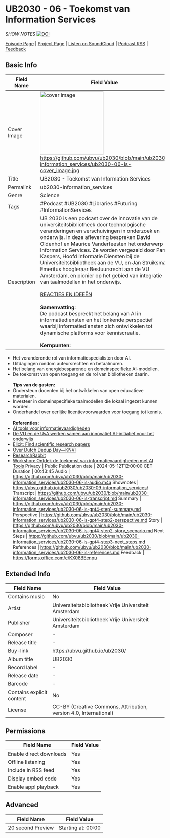 # UB2030 - 06 - Toekomst van Information Services
*SHOW NOTES*
[![DOI](https://zenodo.org/badge/679753673.svg)](https://zenodo.org/doi/10.5281/zenodo.10666049)

[Episode Page](https://ubvu.github.io/ub2030/ub2030-09-information_services/) | [Project Page](https://ubvu.github.io/ub2030/) | [Listen on SoundCloud](https://soundcloud.com/vu-library-live/sets/ub2030-the-future-of-research-libraries) | [Podcast RSS](https://feeds.soundcloud.com/users/soundcloud:users:527805591/sounds.rss) | [Feedback](https://forms.office.com/e/KX08BEenpu)

## Basic Info

Field Name       | Field Value    
---|---
Cover Image            |  <img src="ub2030-06-is-cover_image.png" alt="cover image" style="width:200px;height:auto;"> <br/> <https://github.com/ubvu/ub2030/blob/main/ub2030-information_services/ub2030-06-is-cover_image.jpg>
Title            | UB2030 - Toekomst van Information Services
Permalink        | ub2030-information_services 
Genre            | Science
Tags             | #Podcast #UB2030 #Libraries #Futuring #InformationServices
Description      | UB 2030 is een podcast over de innovatie van de universiteitsbibliotheek door technologische veranderingen en verschuivingen in onderzoek en onderwijs. In deze aflevering bespreken David Oldenhof en Maurice Vanderfeesten het onderwerp Information Services. Ze worden vergezeld door Pam Kaspers, Hoofd Informatie Diensten bij de Universiteitsbibliotheek aan de VU, en Jan Struiksma, Emeritus hoogleraar Bestuursrecht aan de VU Amsterdam, en pionier op het gebied van integratie van taalmodellen in het onderwijs. <br/><br/> [REACTIES EN IDEEËN](https://forms.office.com/e/KX08BEenpu) <br/><br/>  **Samenvatting:**<br/>  De podcast bespreekt het belang van AI in informatiediensten en het lonkende perspectief waarbij informatiediensten zich ontwikkelen tot dynamische platforms voor kenniscreatie. <br/><br/> **Kernpunten:**<br/>  
  - Het veranderende rol van informatiespecialisten door AI.
  - Uitdagingen rondom auteursrechten en betaalmuren.
  - Het belang van energiebesparende en domeinspecifieke AI-modellen.
  - De toekomst van open toegang en de rol van bibliotheken daarin.<br/><br/>  **Tips van de gasten:**<br/>  
  - Ondersteun docenten bij het ontwikkelen van open educatieve materialen.
  - Investeer in domeinspecifieke taalmodellen die lokaal ingezet kunnen worden.
  - Onderhandel over eerlijke licentievoorwaarden voor toegang tot kennis.<br/><br/>  **Referenties:**<br/>  
  - [AI tools voor informatievaardigheden](https://docs.google.com/spreadsheets/u/1/d/1DtU7SHE1vBLFMyxFvgRyxyXkQOHhPlweO9lRzXpYmsM/edit?usp=embed_facebook)
  - [De VU en de UvA werken samen aan innovatief AI-initiatief voor het onderwijs](https://vu.nl/nl/nieuws/2023/de-vu-en-de-uva-werken-samen-aan-innovatief-ai-initiatief-voor-het-onderwijs)
  - [Elicit: Find scientific research papers](https://elicit.com/)
  - [Over Dutch Dedup Day—KNVI](https://www.knvi.nl/bijeenkomsten/detail/386/dutch-dedup-day)
  - [ResearchRabbit](https://www.researchrabbit.ai)
  - [Workshop: Ontdek de toekomst van informatievaardigheden met AI Tools](https://www.shb-online.nl/events/workshop-ontdek-de-toekomst-van-informatievaardigheden-met-ai-tools/)
Privacy          | Public
Publication date | 2024-05-12T12:00:00 CET
Duration         | 00:43:45
Audio            | <https://github.com/ubvu/ub2030/blob/main/ub2030-information_services/ub2030-06-is-audio.m4a>
Shownotes        | <https://ubvu.github.io/ub2030/ub2030-09-information_services/>
Transcript       | <https://github.com/ubvu/ub2030/blob/main/ub2030-information_services/ub2030-06-is-transcript.md>
Summary          | <https://github.com/ubvu/ub2030/blob/main/ub2030-information_services/ub2030-06-is-gpt4-step1-summary.md>
Perspective      | <https://github.com/ubvu/ub2030/blob/main/ub2030-information_services/ub2030-06-is-gpt4-step2-perspective.md>
Story      | <https://github.com/ubvu/ub2030/blob/main/ub2030-information_services/ub2030-06-is-gpt4-step2-story_scenario.md>
Next Steps       | <https://github.com/ubvu/ub2030/blob/main/ub2030-information_services/ub2030-06-is-gpt4-step3-next_steps.md>
References       | <https://github.com/ubvu/ub2030/blob/main/ub2030-information_services/ub2030-06-is-references.md>
Feedback         | <https://forms.office.com/e/KX08BEenpu>

## Extended Info

  Field Name                 | Field Value 
  --------------------------  | -------------------------------------------------------------------
  Contains music              | No
  Artist                      | Universiteitsbibliotheek Vrije Universiteit Amsterdam
  Publisher                   | Universiteitsbibliotheek Vrije Universiteit Amsterdam
  Composer                    | \-
  Release title               | \-
  Buy-link                    | <https://ubvu.github.io/ub2030/>
  Album title                 | UB2030
  Record label                | \-
  Release date                | \-
  Barcode                     | \-
  Contains explicit content   | No
  License                     | CC-BY (Creative Commons, Attribution, version 4.0, International)

## Permissions

  Field Name               | Field Value
  -------------------------| -------------
  Enable direct downloads  | Yes
  Offline listening        | Yes
  Include in RSS feed      | Yes
  Display embed code       | Yes
  Enable appl playback     | Yes
                             

## Advanced

  Field Name         | Field Value
  -------------------| --------------------
  20 second Preview  | Starting at: 00:00
